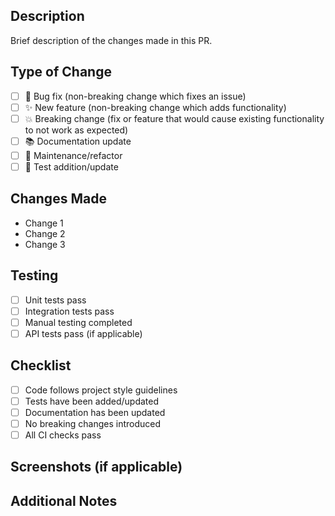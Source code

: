## Description

Brief description of the changes made in this PR.

## Type of Change

- [ ] 🐛 Bug fix (non-breaking change which fixes an issue)
- [ ] ✨ New feature (non-breaking change which adds functionality)
- [ ] 💥 Breaking change (fix or feature that would cause existing functionality to not work as expected)
- [ ] 📚 Documentation update
- [ ] 🔧 Maintenance/refactor
- [ ] 🧪 Test addition/update

## Changes Made

- Change 1
- Change 2
- Change 3

## Testing

- [ ] Unit tests pass
- [ ] Integration tests pass
- [ ] Manual testing completed
- [ ] API tests pass (if applicable)

## Checklist

- [ ] Code follows project style guidelines
- [ ] Tests have been added/updated
- [ ] Documentation has been updated
- [ ] No breaking changes introduced
- [ ] All CI checks pass

## Screenshots (if applicable)

<!-- Add screenshots to help explain your changes -->

## Additional Notes

<!-- Any additional information or context about this PR -->
